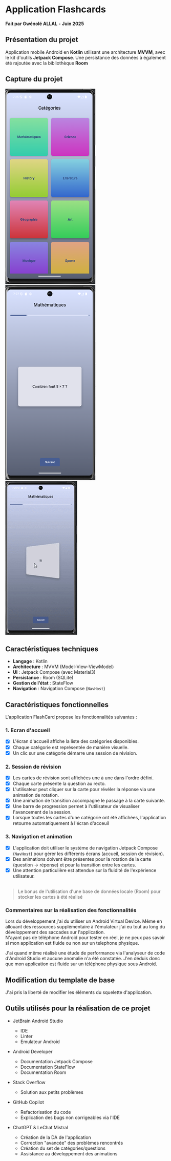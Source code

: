 # Application Flashcards
**Fait par Gwénolé ALLAL** **-** **Juin 2025**

## Présentation du projet
Application mobile Android en **Kotlin** utilisant une architecture **MVVM**, avec le kit d'outils **Jetpack Compose**. Une persistance des données à également été rajoutée avec la bibliothèque **Room**

## Capture du projet

![Capture d'écran du menu des catégories](./ressources/category_screen.png)
![Capture d'écran du menu des questions](./ressources/question_screen.png)
<br>
![Gif d'animation du retournement de la carte](./ressources/retournement_carte.gif)

## Caractéristiques techniques
- **Langage** : Kotlin
- **Architecture** : MVVM (Model-View-ViewModel)
- **UI** : Jetpack Compose (avec Material3)
- **Persistance** : Room (SQLite)
- **Gestion de l’état** : StateFlow
- **Navigation** : Navigation Compose (`NavHost`)

## Caractéristiques fonctionnelles

L'application FlashCard propose les fonctionnalités suivantes : 

### 1. Ecran d'accueil

- [x] L'écran d'accueil affiche la liste des catégories disponibles.
- [x] Chaque catégorie est représentée de manière visuelle.
- [x] Un clic sur une catégorie démarre une session de révision.

### 2. Session de révision

- [x] Les cartes de révision sont affichées une à une dans l'ordre défini.
- [x] Chaque carte présente la question au recto.
- [x] L'utilisateur peut cliquer sur la carte pour révéler la réponse via une animation de rotation.
- [x] Une animation de transition accompagne le passage à la carte suivante.
- [x] Une barre de progression permet à l'utilisateur de visualiser l'avancement de la session.
- [x] Lorsque toutes les cartes d'une catégorie ont été affichées, l'application retourne automatiquement à l'écran d'acceuil

### 3. Navigation et animation

- [x] L'application doit utiliser le système de navigation Jetpack Compose (`NavHost`) pour gérer les différents écrans (accueil, session de révision).
- [x] Des animations doivent être présentes pour la rotation de la carte (question -> réponse) et pour la transition entre les cartes.
- [x] Une attention particulière est attendue sur la fluidité de l'expérience utilisateur.
<br><br>
> Le bonus de l'utilisation d'une base de données locale (Room) pour stocker les cartes à été réalisé

### Commentaires sur la réalisation des fonctionnalités

Lors du développement j'ai du utiliser un Android Virtual Device. Même en allouant des ressources supplémentaire à l'émulateur j'ai eu tout au long du développement des saccades sur l'application. <br>N'ayant pas de téléphone Android pour tester en réel, je ne peux pas savoir si mon application est fluide ou non sur un telephone physique.

J'ai quand même réalisé une étude de performance via l'analyseur de code d'Android Studio et aucune anomalie n'a été constatée. J'en déduis donc que mon application est fluide sur un téléphone physique sous Android.

## Modification du template de base

J'ai pris la liberté de modifier les éléments du squelette d'application.

## Outils utilisés pour la réalisation de ce projet 

- JetBrain Android Studio
    - IDE
    - Linter
    - Emulateur Android

- Android Developer
    - Documentation Jetpack Compose
    - Documentation StateFlow
    - Documentation Room

- Stack Overflow
    - Solution aux petits problèmes

- GitHub Copilot
    - Refactorisation du code
    - Explication des bugs non corrigeables via l'IDE

- ChatGPT & LeChat Mistral
    - Création de la DA de l'application
    - Correction "avancée" des problèmes rencontrés
    - Création du set de catégories/questions
    - Assistance au développement des animations